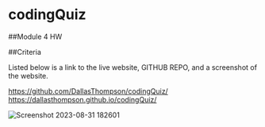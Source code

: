 # codingQuiz
##Module 4 HW

##Criteria

Listed below is a link to the live website, GITHUB REPO, and a screenshot of the website.

https://github.com/DallasThompson/codingQuiz/
https://dallasthompson.github.io/codingQuiz/



![Screenshot 2023-08-31 182601](https://github.com/DallasThompson/codingQuiz/assets/142254679/6edb5add-d889-4758-877e-25cc5c564d1f)
